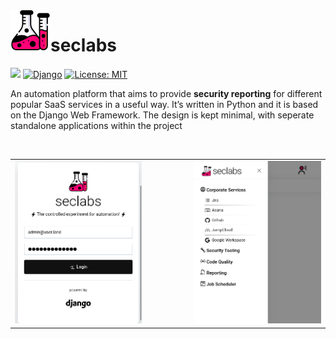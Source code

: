 <img align="left" width="64" height="64" src="https://raw.githubusercontent.com/santakis/seclabs/refs/heads/main/seclabs/dashboard/static/dashboard/img/seclabs-big.png" alt="seclabs">

# seclabs 
[![](https://img.shields.io/badge/Python-v3.11+-blue.svg)](https://www.python.org/downloads/) [![Django](https://img.shields.io/badge/Django-v5.2.5+-green.svg)](https://GitHub.com/Naereen/StrapDown.js/graphs/commit-activity) [![License: MIT](https://img.shields.io/badge/License-MIT-yellow.svg)](https://github.com/santakis/seclabs/blob/main/LICENSE)


An automation platform that aims to provide **security reporting** for different popular SaaS services in a useful way. It’s written in Python and it is based on the Django Web Framework. The design is kept minimal, with seperate standalone applications within the project

<br/>

<table align="center">
  <tr>
    <td><img src='https://raw.githubusercontent.com/santakis/seclabs/master/images/seclabs-login.png'/></td>
    <td>&nbsp;&nbsp;&nbsp;&nbsp;&nbsp;&nbsp;&nbsp;&nbsp;&nbsp;&nbsp;&nbsp;&nbsp;&nbsp;&nbsp;&nbsp;</td>
    <td><img src='https://raw.githubusercontent.com/santakis/seclabs/master/images/seclabs-menu.png'/></td>
   </tr> 
</table>

